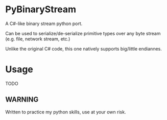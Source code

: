 # PyBinaryStream
A C#-like binary stream python port.

Can be used to serialize/de-serialize primitive types over any byte stream (e.g. file, network stream, etc.)

Unlike the original C# code, this one natively supports big/little endiannes.

# Usage
TODO

## WARNING
Written to practice my python skills, use at your own risk.
